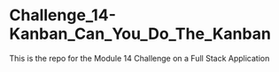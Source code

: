 # Challenge_14-Kanban_Can_You_Do_The_Kanban
This is the repo for the Module 14 Challenge on a Full Stack Application
